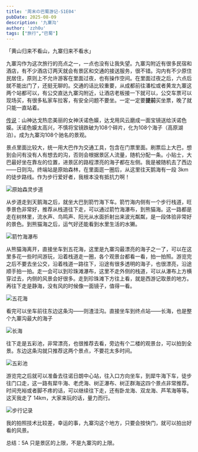 ```yaml
---
title: '周末の巴蜀游记-S1E04'
pubDate: 2025-08-09
description: '九寨沟'
author: 'zzh0u'
tags: ["旅行","巴蜀"]
---
```


「黄山归来不看山，九寨归来不看水」

九寨沟作为这次旅行的亮点之一，一点也没有让我失望。九寨沟附近有很多民宿和酒店，有不少酒店订两天就会有景区和交通的接送服务，很不错。沟内有不少原住民居住，原则上不允许游客在里面过夜，也有操作空间。在里面过夜之后，六点后就不能出门了，还挺无聊的。交通的话比较重要，从成都前往潘松或者黄龙九寨这两个站都可以，有公交直达九寨沟附近，让酒店老板接一下就可以，公交车票可以现场买，有很多私家车拉客，有安全问题不要坐。一定一定要**提前**买坐票，晚了就只能一直站着。

<u>[传说](https://www.jiuzhai.com/about/verse/sanwen/1745-2013-01-04-23-49-31)</u>：山神达戈热恋美丽的女神沃诺色嫫，达戈用风云磨成一面宝镜送给沃诺色嫫。沃诺色嫫太高兴，不慎将宝镜跌破为108个碎片，化为108个海子（高原湖泊）。成为九寨沟108个驰名的景观。

景点里面比较大，统一用大巴作为交通工具，包含在门票里面。刷票后上大巴，想到会问有没有人有想去的沟，否则会根据景区人流量，随机分配一条。小贴士，大巴最好坐在靠左的位置，进景区的路程漂亮的海子都在左侧。我是被随机去了西边——日则沟。终端站是原始森林，在里面逛一圈后，从这里往天鹅海有一段 3km 的徒步路线。作为步行爱好者，我根本没有抵抗力啊！

![原始森灵步道](/images/blog/primitive-forest-trail.jpeg)

从步道走到天鹅海之后，就坐大巴到箭竹海下车。箭竹海内侧有一个步行栈道，旺季景色非常好，推荐从栈道往下走，可以通过箭竹海瀑布，到熊猫海。这一路都是走在树林里，流水声、鸟鸣声、阳光从水面折射出来波光粼粼，是一段体验非常好的景色。到熊猫海之后，运气好还能看到水里生活的水獭。

![箭竹海瀑布](/images/blog/jian-zhu-hai-pu-bu.jpeg)

从熊猫海离开，直接坐车到五花海，这里是九寨沟最漂亮的海子之一了，可以在这里多花一些时间游玩，沿着栈道走一圈，各个观景台都看一看，拍一拍照。游览完之后不要去坐公交，沿着栈道一路往下，沿途有很多透明的海子，也很漂亮，沿途顺手拍一拍。走一会可以到珍珠滩瀑布，这里不走外侧的栈道，可以从瀑布上方横穿过去，内侧的风景会好很多。走到珍珠滩下方往上看，就是西游记取景的地方。再往下走是静海，没有风的时候像一面镜子，值得一看。

![五花海](/images/blog/wu-hua-hai.jpeg)

看完可以坐车前往东边这条沟——则渣洼沟。直接坐车到终点站——长海，也是整个九寨沟最大的海子

![长海](/images/blog/chang-hai.jpeg)

往下走是五彩池，非常漂亮，也很推荐去看，旁边有个二楼的观景台，可以拍到全景。东边这条沟就只推荐这两个景点，不要花太多时间。

![五彩池](/images/blog/wu-cai-chi.jpeg)

游览完之后就可以准备去往诺日朗中心站，往入口方向坐车，到犀牛海下车，徒步往门口走，这一路有犀牛海、老虎海、树正瀑布、树正群海这四个景点非常推荐。时间充裕或者脚不疼的话，可以继续往下走，还有卧龙海、双龙海、芦苇海等等。这天我走了 14km，大家来玩的话，量力而行。

![步行记录](/images/blog/walk-record.jpg)

我的拍照技术比较差，幸运的事，九寨沟这个地方，只要会按快门，就可以拍出好看的风景。

总结：5A 只是景区的上限，不是九寨沟的上限。